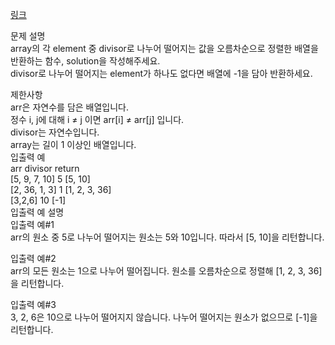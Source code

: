 <a href="https://programmers.co.kr/learn/courses/30/lessons/12910">링크</a><br>

문제 설명<br>
array의 각 element 중 divisor로 나누어 떨어지는 값을 오름차순으로 정렬한 배열을 반환하는 함수, solution을 작성해주세요.<br>
divisor로 나누어 떨어지는 element가 하나도 없다면 배열에 -1을 담아 반환하세요.<br>

제한사항<br>
arr은 자연수를 담은 배열입니다.<br>
정수 i, j에 대해 i ≠ j 이면 arr[i] ≠ arr[j] 입니다.<br>
divisor는 자연수입니다.<br>
array는 길이 1 이상인 배열입니다.<br>
입출력 예<br>
arr divisor return<br>
[5, 9, 7, 10] 5 [5, 10]<br>
[2, 36, 1, 3] 1 [1, 2, 3, 36]<br>
[3,2,6] 10 [-1]<br>
입출력 예 설명<br>
입출력 예#1<br>
arr의 원소 중 5로 나누어 떨어지는 원소는 5와 10입니다. 따라서 [5, 10]을 리턴합니다.<br>

입출력 예#2<br>
arr의 모든 원소는 1으로 나누어 떨어집니다. 원소를 오름차순으로 정렬해 [1, 2, 3, 36]을 리턴합니다.<br>

입출력 예#3<br>
3, 2, 6은 10으로 나누어 떨어지지 않습니다. 나누어 떨어지는 원소가 없으므로 [-1]을 리턴합니다.<br>
